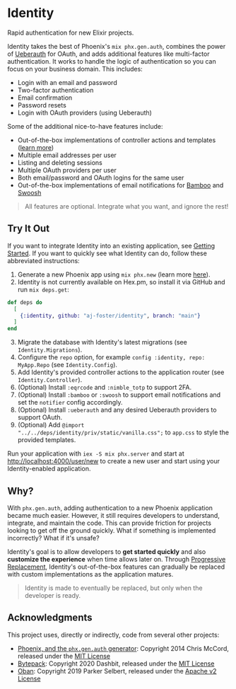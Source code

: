 # Identity

<!-- moduledoc -->

Rapid authentication for new Elixir projects.

Identity takes the best of Phoenix's `mix phx.gen.auth`, combines the power of [Ueberauth](https://github.com/ueberauth/ueberauth) for OAuth, and adds additional features like multi-factor authentication.
It works to handle the logic of authentication so you can focus on your business domain.
This includes:

* Login with an email and password
* Two-factor authentication
* Email confirmation
* Password resets
* Login with OAuth providers (using Ueberauth)

Some of the additional nice-to-have features include:

* Out-of-the-box implementations of controller actions and templates ([learn more](guides/progressive-replacement.md))
* Multiple email addresses per user
* Listing and deleting sessions
* Multiple OAuth providers per user
* Both email/password and OAuth logins for the same user
* Out-of-the-box implementations of email notifications for [Bamboo](https://hexdocs.pm/bamboo/) and [Swoosh](https://hexdocs.pm/swoosh/)

> All features are optional.
> Integrate what you want, and ignore the rest!

## Try It Out

If you want to integrate Identity into an existing application, see [Getting Started](docs/getting-started.md).
If you want to quickly see what Identity can do, follow these abbreviated instructions:

1. Generate a new Phoenix app using `mix phx.new` (learn more [here](https://hexdocs.pm/phoenix/Mix.Tasks.Phx.New.html)).
2. Identity is not currently available on Hex.pm, so install it via GitHub and run `mix deps.get`:

```elixir
def deps do
  [
    {:identity, github: "aj-foster/identity", branch: "main"}
  ]
end
```

3. Migrate the database with Identity's latest migrations (see `Identity.Migrations`).
4. Configure the `repo` option, for example `config :identity, repo: MyApp.Repo` (see `Identity.Config`).
5. Add Identity's provided controller actions to the application router (see `Identity.Controller`).
6. (Optional) Install `:eqrcode` and `:nimble_totp` to support 2FA.
7. (Optional) Install `:bamboo` or `:swoosh` to support email notifications and set the `notifier` config accordingly.
8. (Optional) Install `:ueberauth` and any desired Ueberauth providers to support OAuth.
9. (Optional) Add `@import "../../deps/identity/priv/static/vanilla.css";` to `app.css` to style the provided templates.

Run your application with `iex -S mix phx.server` and start at [http://localhost:4000/user/new](http://localhost:4000/user/new) to create a new user and start using your Identity-enabled application.

## Why?

With `phx.gen.auth`, adding authentication to a new Phoenix application became much easier.
However, it still requires developers to understand, integrate, and maintain the code.
This can provide friction for projects looking to get off the ground quickly.
What if something is implemented incorrectly?
What if it's unsafe?

Identity's goal is to allow developers to **get started quickly** and also **customize the experience** when time allows later on.
Through [Progressive Replacement](docs/progressive-replacement.md), Identity's out-of-the-box features can gradually be replaced with custom implementations as the application matures.

> Identity is made to eventually be replaced, but only when the developer is ready.

## Acknowledgments

This project uses, directly or indirectly, code from several other projects:

* [Phoenix, and the `phx.gen.auth` generator](https://github.com/phoenixframework/phoenix/tree/2b5556f246c41e0ea96a0f1d52ea54f24221d982/priv/templates/phx.gen.auth): Copyright 2014 Chris McCord, released under the [MIT License](https://github.com/phoenixframework/phoenix/blob/2b5556f246c41e0ea96a0f1d52ea54f24221d982/LICENSE.md)
* [Bytepack](https://github.com/dashbitco/bytepack_archive/tree/79f8e62149d020f2afcc501592ed399f7ce7a60b): Copyright 2020 Dashbit, released under the [MIT License](https://github.com/dashbitco/bytepack_archive/blob/79f8e62149d020f2afcc501592ed399f7ce7a60b/README.md#license)
* [Oban](https://github.com/sorentwo/oban/tree/9b4861354f0189d548f4d5cd89273bc98f8eaede): Copyright 2019 Parker Selbert, released under the [Apache v2 License](https://github.com/sorentwo/oban/blob/9b4861354f0189d548f4d5cd89273bc98f8eaede/LICENSE.txt)

